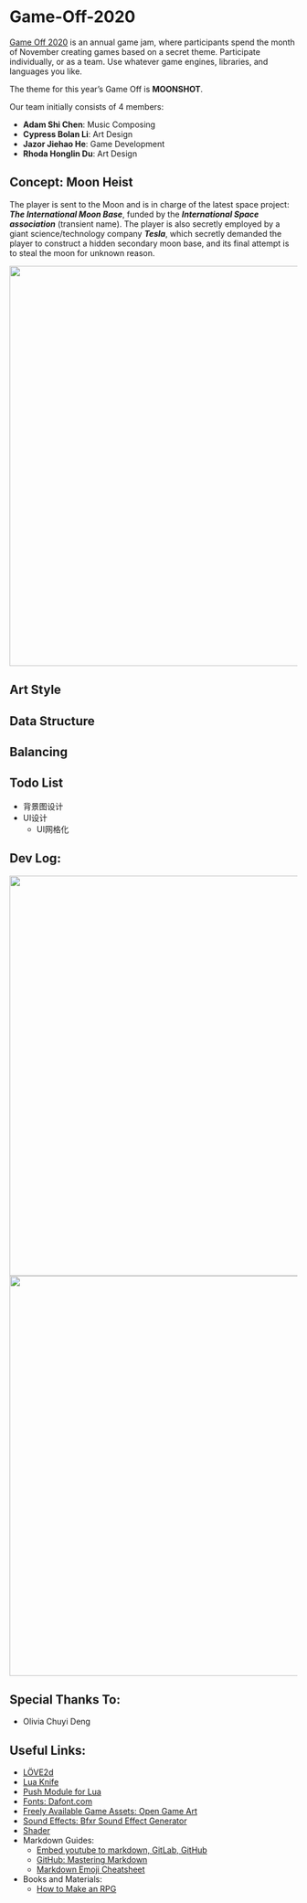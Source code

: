 # Game-Off-2020

[Game Off 2020](https://itch.io/jam/game-off-2020) is an annual game jam, where participants spend the month of November creating games based on a secret theme. Participate individually, or as a team. Use whatever game engines, libraries, and languages you like.

The theme for this year’s Game Off is **MOONSHOT**.

Our team initially consists of 4 members:
-   **Adam Shi Chen**: Music Composing
-   **Cypress Bolan Li**: Art Design
-   **Jazor Jiehao He**: Game Development
-   **Rhoda Honglin Du**: Art Design


## Concept: Moon Heist

The player is sent to the Moon and is in charge of the latest space project: ***The International Moon Base***, funded by the ***International Space association*** (transient name). The player is also secretly employed by a giant science/technology company ***Tesla***, which secretly demanded the player to construct a hidden secondary moon base, and its final attempt is to steal the moon for unknown reason.


<img src="Concepts/img/Moon Heist.png" width="700">



## Art Style

## Data Structure

## Balancing



## Todo List
-   背景图设计
-   UI设计
    -   UI网格化


## Dev Log:
<img src="Concepts/img/yellow-numbered.png" width="700">
<img src="Concepts/img/purple-numbered.png" width="700">


## Special Thanks To:
-   Olivia Chuyi Deng


## Useful Links:
-   [LÖVE2d](https://love2d.org/wiki/love)
-   [Lua Knife](https://github.com/airstruck/knife)
-   [Push Module for Lua](https://github.com/Ulydev/push)
-   [Fonts: Dafont.com](https://www.dafont.com/)
-   [Freely Available Game Assets: Open Game Art](https://opengameart.org/)
-   [Sound Effects: Bfxr Sound Effect Generator](https://www.bfxr.net/)
-   [Shader](https://www.shadertoy.com/)
-   Markdown Guides:
    -   [Embed youtube to markdown, GitLab, GitHub](http://embedyoutube.org/)
    -   [GitHub: Mastering Markdown](https://guides.github.com/features/mastering-markdown/)
    -   [Markdown Emoji Cheatsheet](https://github.com/ikatyang/emoji-cheat-sheet/blob/master/README.md)
-   Books and Materials:
    -   [How to Make an RPG](https://howtomakeanrpg.com/)
